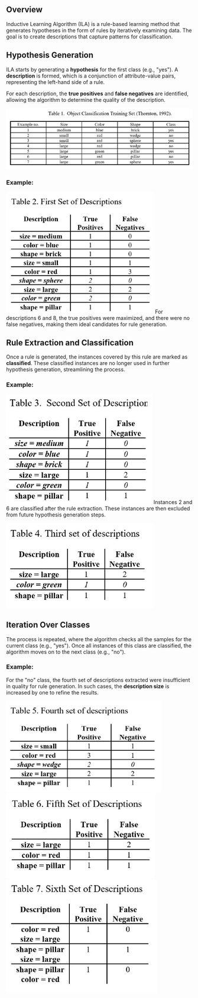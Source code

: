 ## Overview
Inductive Learning Algorithm (ILA) is a rule-based learning method that generates hypotheses in the form of rules by iteratively examining data. The goal is to create descriptions that capture patterns for classification.

## Hypothesis Generation
ILA starts by generating a **hypothesis** for the first class (e.g., "yes"). A **description** is formed, which is a conjunction of attribute-value pairs, representing the left-hand side of a rule.

For each description, the **true positives** and **false negatives** are identified, allowing the algorithm to determine the quality of the description.

![Image](images/image_20241017155939.png)

### Example:
![Image](images/image_20241017155959.png)
For descriptions 6 and 8, the true positives were maximized, and there were no false negatives, making them ideal candidates for rule generation.

## Rule Extraction and Classification
Once a rule is generated, the instances covered by this rule are marked as **classified**. These classified instances are no longer used in further hypothesis generation, streamlining the process.

### Example:
![Image](images/image_20241017160022.png)
Instances 2 and 6 are classified after the rule extraction. These instances are then excluded from future hypothesis generation steps.

![Image](images/image_20241017160100.png)

## Iteration Over Classes
The process is repeated, where the algorithm checks all the samples for the current class (e.g., "yes"). Once all instances of this class are classified, the algorithm moves on to the next class (e.g., "no").

### Example:
For the "no" class, the fourth set of descriptions extracted were insufficient in quality for rule generation. In such cases, the **description size** is increased by one to refine the results.

![Image](images/image_20241017160122.png)
![Image](images/image_20241017160142.png)
![Image](images/image_20241017160154.png)